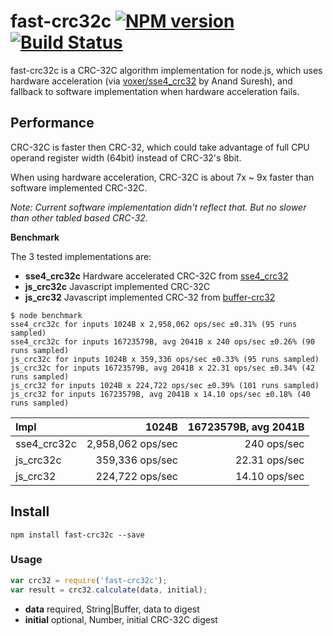 # fast-crc32c [![NPM version](https://badge.fury.io/js/fast-crc32c.png)](http://badge.fury.io/js/fast-crc32c) [![Build Status](https://travis-ci.org/ashi009/node-fast-crc32c.svg?branch=master)](https://travis-ci.org/ashi009/node-fast-crc32c)

fast-crc32c is a CRC-32C algorithm implementation for node.js, which uses
hardware acceleration (via [voxer/sse4_crc32](sse4_crc32) by Anand Suresh), and
fallback to software implementation when hardware acceleration fails.

## Performance

CRC-32C is faster then CRC-32, which could take advantage of full CPU operand
register width (64bit) instead of CRC-32's 8bit.

When using hardware acceleration, CRC-32C is about 7x ~ 9x faster than software
implemented CRC-32C.

_Note: Current software implementation didn't reflect that. But no slower than
other tabled based CRC-32._

**Benchmark**

The 3 tested implementations are:

- **sse4\_crc32c** Hardware accelerated CRC-32C from [sse4_crc32](sse4_crc32)
- **js_crc32c** Javascript implemented CRC-32C
- **js_crc32** Javascript implemented CRC-32 from [buffer-crc32](buffer-crc32)

```
$ node benchmark
sse4_crc32c for inputs 1024B x 2,958,062 ops/sec ±0.31% (95 runs sampled)
sse4_crc32c for inputs 16723579B, avg 2041B x 240 ops/sec ±0.26% (90 runs sampled)
js_crc32c for inputs 1024B x 359,336 ops/sec ±0.33% (95 runs sampled)
js_crc32c for inputs 16723579B, avg 2041B x 22.31 ops/sec ±0.34% (42 runs sampled)
js_crc32 for inputs 1024B x 224,722 ops/sec ±0.39% (101 runs sampled)
js_crc32 for inputs 16723579B, avg 2041B x 14.10 ops/sec ±0.18% (40 runs sampled)
```

| Impl        | 1024B             | 16723579B, avg 2041B |
|:------------|------------------:|---------------------:|
| sse4_crc32c | 2,958,062 ops/sec | 240 ops/sec          |
| js_crc32c   | 359,336 ops/sec   | 22.31 ops/sec        |
| js_crc32    | 224,722 ops/sec   | 14.10 ops/sec        |

## Install

```shell
npm install fast-crc32c --save
```

### Usage

```javascript
var crc32 = require('fast-crc32c');
var result = crc32.calculate(data, initial);
```

- **data** required, String|Buffer, data to digest
- **initial** optional, Number, initial CRC-32C digest

[sse4_crc32]: https://github.com/Voxer/sse4_crc32
[buffer-crc32]: https://github.com/brianloveswords/buffer-crc32
